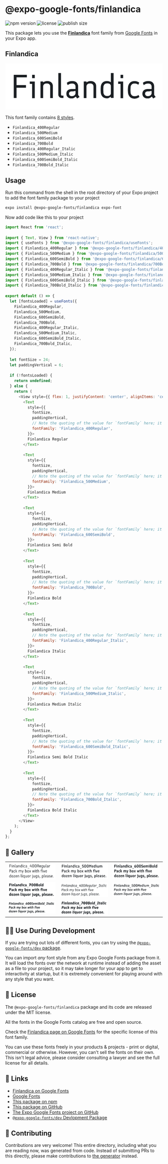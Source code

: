 # @expo-google-fonts/finlandica

![npm version](https://flat.badgen.net/npm/v/@expo-google-fonts/finlandica)
![license](https://flat.badgen.net/github/license/expo/google-fonts)
![publish size](https://flat.badgen.net/packagephobia/install/@expo-google-fonts/finlandica)

This package lets you use the [**Finlandica**](https://fonts.google.com/specimen/Finlandica) font family from [Google Fonts](https://fonts.google.com/) in your Expo app.

## Finlandica

![Finlandica](./font-family.png)

This font family contains [8 styles](#-gallery).

- `Finlandica_400Regular`
- `Finlandica_500Medium`
- `Finlandica_600SemiBold`
- `Finlandica_700Bold`
- `Finlandica_400Regular_Italic`
- `Finlandica_500Medium_Italic`
- `Finlandica_600SemiBold_Italic`
- `Finlandica_700Bold_Italic`

## Usage

Run this command from the shell in the root directory of your Expo project to add the font family package to your project
```sh
expo install @expo-google-fonts/finlandica expo-font
```

Now add code like this to your project
```js
import React from 'react';

import { Text, View } from 'react-native';
import { useFonts } from '@expo-google-fonts/finlandica/useFonts';
import { Finlandica_400Regular } from '@expo-google-fonts/finlandica/400Regular';
import { Finlandica_500Medium } from '@expo-google-fonts/finlandica/500Medium';
import { Finlandica_600SemiBold } from '@expo-google-fonts/finlandica/600SemiBold';
import { Finlandica_700Bold } from '@expo-google-fonts/finlandica/700Bold';
import { Finlandica_400Regular_Italic } from '@expo-google-fonts/finlandica/400Regular_Italic';
import { Finlandica_500Medium_Italic } from '@expo-google-fonts/finlandica/500Medium_Italic';
import { Finlandica_600SemiBold_Italic } from '@expo-google-fonts/finlandica/600SemiBold_Italic';
import { Finlandica_700Bold_Italic } from '@expo-google-fonts/finlandica/700Bold_Italic';

export default () => {
  let [fontsLoaded] = useFonts({
    Finlandica_400Regular,
    Finlandica_500Medium,
    Finlandica_600SemiBold,
    Finlandica_700Bold,
    Finlandica_400Regular_Italic,
    Finlandica_500Medium_Italic,
    Finlandica_600SemiBold_Italic,
    Finlandica_700Bold_Italic,
  });

  let fontSize = 24;
  let paddingVertical = 6;

  if (!fontsLoaded) {
    return undefined;
  } else {
    return (
      <View style={{ flex: 1, justifyContent: 'center', alignItems: 'center' }}>
        <Text
          style={{
            fontSize,
            paddingVertical,
            // Note the quoting of the value for `fontFamily` here; it expects a string!
            fontFamily: 'Finlandica_400Regular',
          }}>
          Finlandica Regular
        </Text>

        <Text
          style={{
            fontSize,
            paddingVertical,
            // Note the quoting of the value for `fontFamily` here; it expects a string!
            fontFamily: 'Finlandica_500Medium',
          }}>
          Finlandica Medium
        </Text>

        <Text
          style={{
            fontSize,
            paddingVertical,
            // Note the quoting of the value for `fontFamily` here; it expects a string!
            fontFamily: 'Finlandica_600SemiBold',
          }}>
          Finlandica Semi Bold
        </Text>

        <Text
          style={{
            fontSize,
            paddingVertical,
            // Note the quoting of the value for `fontFamily` here; it expects a string!
            fontFamily: 'Finlandica_700Bold',
          }}>
          Finlandica Bold
        </Text>

        <Text
          style={{
            fontSize,
            paddingVertical,
            // Note the quoting of the value for `fontFamily` here; it expects a string!
            fontFamily: 'Finlandica_400Regular_Italic',
          }}>
          Finlandica Italic
        </Text>

        <Text
          style={{
            fontSize,
            paddingVertical,
            // Note the quoting of the value for `fontFamily` here; it expects a string!
            fontFamily: 'Finlandica_500Medium_Italic',
          }}>
          Finlandica Medium Italic
        </Text>

        <Text
          style={{
            fontSize,
            paddingVertical,
            // Note the quoting of the value for `fontFamily` here; it expects a string!
            fontFamily: 'Finlandica_600SemiBold_Italic',
          }}>
          Finlandica Semi Bold Italic
        </Text>

        <Text
          style={{
            fontSize,
            paddingVertical,
            // Note the quoting of the value for `fontFamily` here; it expects a string!
            fontFamily: 'Finlandica_700Bold_Italic',
          }}>
          Finlandica Bold Italic
        </Text>
      </View>
    );
  }
};

```

## 🔡 Gallery


||||
|-|-|-|
|![Finlandica_400Regular](.//400Regular/Finlandica_400Regular.ttf.png)|![Finlandica_500Medium](.//500Medium/Finlandica_500Medium.ttf.png)|![Finlandica_600SemiBold](.//600SemiBold/Finlandica_600SemiBold.ttf.png)||
|![Finlandica_700Bold](.//700Bold/Finlandica_700Bold.ttf.png)|![Finlandica_400Regular_Italic](.//400Regular_Italic/Finlandica_400Regular_Italic.ttf.png)|![Finlandica_500Medium_Italic](.//500Medium_Italic/Finlandica_500Medium_Italic.ttf.png)||
|![Finlandica_600SemiBold_Italic](.//600SemiBold_Italic/Finlandica_600SemiBold_Italic.ttf.png)|![Finlandica_700Bold_Italic](.//700Bold_Italic/Finlandica_700Bold_Italic.ttf.png)|||


## 👩‍💻 Use During Development

If you are trying out lots of different fonts, you can try using the [`@expo-google-fonts/dev` package](https://github.com/freeboub/google-fonts/tree/master/font-packages/dev#readme).

You can import *any* font style from any Expo Google Fonts package from it. It will load the fonts
over the network at runtime instead of adding the asset as a file to your project, so it may take longer
for your app to get to interactivity at startup, but it is extremely convenient
for playing around with any style that you want.

## 📖 License

The `@expo-google-fonts/finlandica` package and its code are released under the MIT license.

All the fonts in the Google Fonts catalog are free and open source.

Check the [Finlandica page on Google Fonts](https://fonts.google.com/specimen/Finlandica) for the specific license of this font family.

You can use these fonts freely in your products & projects - print or digital, commercial or otherwise. However, you can't sell the fonts on their own. This isn't legal advice, please consider consulting a lawyer and see the full license for all details.

## 🔗 Links

- [Finlandica on Google Fonts](https://fonts.google.com/specimen/Finlandica)
- [Google Fonts](https://fonts.google.com/)
- [This package on npm](https://www.npmjs.com/package/@expo-google-fonts/finlandica)
- [This package on GitHub](https://github.com/freeboub/google-fonts/tree/master/font-packages/finlandica)
- [The Expo Google Fonts project on GitHub](https://github.com/freeboub/google-fonts)
- [`@expo-google-fonts/dev` Devlopment Package](https://github.com/freeboub/google-fonts/tree/master/font-packages/dev)

## 🤝 Contributing

Contributions are very welcome! This entire directory, including what you are reading now, was generated from code. Instead of submitting PRs to this directly, please make contributions to [the generator](https://github.com/freeboub/google-fonts/tree/master/packages/generator) instead.
